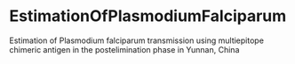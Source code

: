 # EstimationOfPlasmodiumFalciparum
Estimation of Plasmodium falciparum transmission using multiepitope chimeric antigen in the postelimination phase in Yunnan, China
